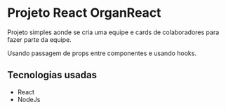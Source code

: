 # Projeto React OrganReact

Projeto simples aonde se cria uma equipe e cards de colaboradores para fazer parte da equipe.

Usando passagem de props entre componentes e usando hooks.

## Tecnologias usadas

- React
- NodeJs
